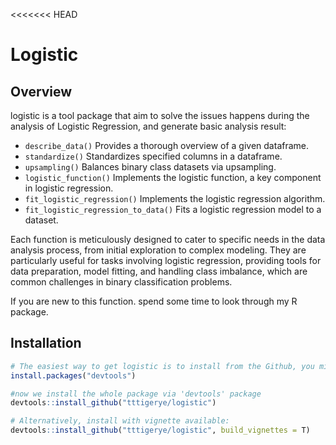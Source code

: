 <<<<<<< HEAD
<!-- README.md is generated from README.Rmd. Please edit that file -->

# Logistic 

<!-- badges: start -->

## Overview

logistic is a tool package that aim to solve the issues happens during the analysis
of Logistic Regression, and generate basic analysis result:

- `describe_data()` Provides a thorough overview of a given dataframe.
- `standardize()` Standardizes specified columns in a dataframe.
- `upsampling()`  Balances binary class datasets via upsampling.
- `logistic_function()` Implements the logistic function, a key component in logistic regression.
- `fit_logistic_regression()` Implements the logistic regression algorithm.
- `fit_logistic_regression_to_data()` Fits a logistic regression model to a dataset.

Each function is meticulously designed to cater to specific needs in the data analysis process, from initial exploration to complex modeling. They are particularly useful for tasks involving logistic regression, providing tools for data preparation, model fitting, and handling class imbalance, which are common challenges in binary classification problems.

If you are new to this function. spend some time to look through my R package.

## Installation

``` r
# The easiest way to get logistic is to install from the Github, you might want to download 'devtools' package first:
install.packages("devtools")

#now we install the whole package via 'devtools' package
devtools::install_github("tttigerye/logistic")

# Alternatively, install with vignette available:
devtools::install_github("tttigerye/logistic", build_vignettes = T)
```
